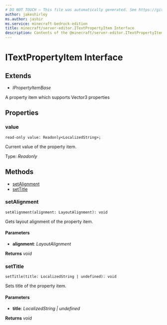 ```yaml
---
# DO NOT TOUCH — This file was automatically generated. See https://github.com/mojang/minecraftapidocsgenerator to modify descriptions, examples, etc.
author: jakeshirley
ms.author: jashir
ms.service: minecraft-bedrock-edition
title: minecraft/server-editor.ITextPropertyItem Interface
description: Contents of the @minecraft/server-editor.ITextPropertyItem class.
---
```

# ITextPropertyItem Interface

## Extends
- *IPropertyItemBase*

A property item which supports Vector3 properties

## Properties

### **value**
`read-only value: Readonly<LocalizedString>;`

Current value of the property item.

Type: *Readonly<LocalizedString>*

## Methods
- [setAlignment](#setalignment)
- [setTitle](#settitle)

### **setAlignment**
`
setAlignment(alignment: LayoutAlignment): void
`

Gets layout alignment of the property item.

#### **Parameters**
- **alignment**: *LayoutAlignment*

**Returns** *void*

### **setTitle**
`
setTitle(title: LocalizedString | undefined): void
`

Sets title of the property item.

#### **Parameters**
- **title**: *LocalizedString | undefined*

**Returns** *void*
